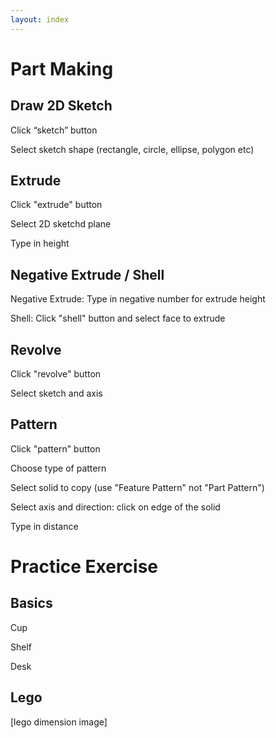 ```yaml
---
layout: index
---
```


# Part Making

## Draw 2D Sketch

Click “sketch” button

Select sketch shape (rectangle, circle, ellipse, polygon etc)

## Extrude

Click "extrude" button

Select 2D sketchd plane

Type in height

## Negative Extrude / Shell

Negative Extrude: Type in negative number for extrude height

Shell: Click "shell" button and select face to extrude

## Revolve

Click "revolve" button

Select sketch and axis

## Pattern

Click "pattern" button

Choose type of pattern

Select solid to copy (use "Feature Pattern" not "Part Pattern")

Select axis and direction: click on edge of the solid

Type in distance

# Practice Exercise

## Basics

Cup

Shelf

Desk

## Lego

[lego dimension image]


